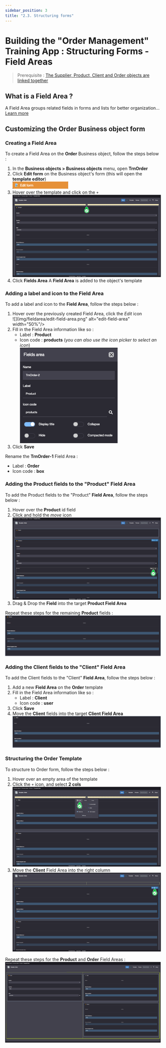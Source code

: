 ```yaml
---
sidebar_position: 3
title: "2.3. Structuring forms"
---
```


# Building the "Order Management" Training App : Structuring Forms - Field Areas

> Prerequisite : [The Supplier, Product, Client and Order objects are linked together](/lesson/tutorial/expanding/relations)

## What is a Field Area ?

A Field Area groups related fields in forms and lists for better organization... [Learn more](/lesson/docs/platform/userinterface/templating/fields-areas)

## Customizing the Order Business object form

### Creating a Field Area
To create a Field Area on the **Order** Business object, follow the steps below :

1. In the **Business objects > Business objects** menu, open **TrnOrder**
2. Click **Edit form** on the Business object's form (this will open the **template editor**)  
    ![](img/fieldarea/edit-form.png)
4. Hover over the template and click on the `+`  
    ![](img/fieldarea/field-area.png)
5. Click **Fields Area**
A **Field Area** is added to the object's template


### Adding a label and icon to the Field Area 

To add a label and icon to the **Field Area**, follow the steps below :

1. Hover over the previously created Field Area, click the *Edit* icon    
    ![](img/fieldarea/edit-field-area.png" alt="edit-field-area" width="50%"/>
2. Fill in the Field Area information like so :
    - Label : **Product**
    - Icon code : **products** (*you can also use the icon picker to select an icon*)  
    ![](img/fieldarea/field-area-info.png)
3. Click **Save**

Rename the **TrnOrder-1** Field Area : 
- Label : **Order**
- Icon code : **box**

### Adding the Product fields to the "Product" Field Area

To add the Product fields to the "Product" **Field Area**, follow the steps below :

1. Hover over the **Product** id field
2. Click and hold the *move* icon   
    ![](img/fieldarea/move-id.png)
3. Drag & Drop the **Field** into the target **Product Field Area**

Repeat these steps for the remaining **Product** fields :  
    ![](img/fieldarea/product.png)


### Adding the Client fields to the "Client" Field Area

To add the Client fields to the "Client" **Field Area**, follow the steps below :

1. Add a new **Field Area** on the **Order** template
2. Fill in the Field Area information like so :
     - Label : **Client**
     - Icon code : **user**
3. Click **Save**
4. Move the **Client** fields into the target **Client Field Area**  
    ![](img/fieldarea/client.png)


### Structuring the Order Template

To structure to Order form, follow the steps below :

1. Hover over an empty area of the template
2. Click the `+` icon, and select **2 cols**   
    ![](img/fieldarea/empty.png)
3. Move the **Client** Field Area into the right column   
    ![](img/fieldarea/move-fieldarea.png)

Repeat these steps for the **Product** and **Order** Field Areas :  
    ![](img/fieldarea/order.png)